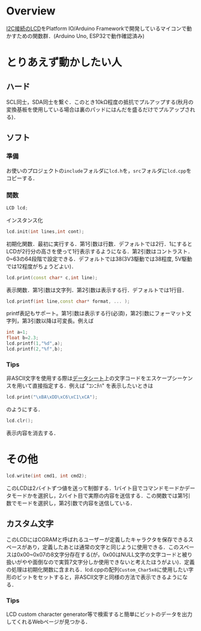 # Overview
[I2C接続のLCD](https://akizukidenshi.com/catalog/g/gK-08896/)をPlatform IO/Arduino Frameworkで開発しているマイコンで動かすための関数群．(Arduino Uno, ESP32で動作確認済み)

# とりあえず動かしたい人
## ハード
SCL同士，SDA同士を繋ぐ．このとき10kΩ程度の抵抗でプルアップする(秋月の変換基板を使用している場合は裏のパッドにはんだを盛るだけでプルアップされる)．

## ソフト
### 準備
お使いのプロジェクトの`include`フォルダに`lcd.h`を，`src`フォルダに`lcd.cpp`をコピーする．
### 関数
```c++
LCD lcd;
```
インスタンス化
```c++
lcd.init(int lines,int cont);
```
初期化関数．最初に実行する．第1引数は行数．デフォルトでは2行．1にするとLCDが2行分の高さを使って1行表示するようになる．第2引数はコントラスト．0~63の64段階で設定できる．デフォルトでは38(3V3駆動では38程度, 5V駆動では12程度がちょうどよい)．
```c++
lcd.print(const char* c,int line);
```
表示関数．第1引数は文字列．第2引数は表示する行．デフォルトでは1行目．  
```c++
lcd.printf(int line,const char* format, ... );
```
printf表記もサポート。第1引数は表示する行(必須)，第2引数にフォーマット文字列，第3引数以降は可変長。例えば
```c++
int a=1;
float b=2.3;
lcd.printf(1,"%d",a);
lcd.printf(2,"%f",b);
```

### Tips  
非ASCII文字を使用する際は[データシート](https://akizukidenshi.com/download/ds/xiamen/AQM1602_rev2.pdf)上の文字コードをエスケープシーケンスを用いて直接指定する．例えば "ｺﾝﾆﾁﾊ" を表示したいときは
```c++
lcd.print("\xBA\xDD\xC6\xC1\xCA");
```
のようにする．

```c++
lcd.clr();
```
表示内容を消去する．

# その他
```c++
lcd.write(int cmd1, int cmd2);
```
このLCDは2バイトずつ値を送って制御する．1バイト目でコマンドモードかデータモードかを選択し，2バイト目で実際の内容を送信する．この関数では第1引数でモードを選択し，第2引数で内容を送信している．

## カスタム文字
このLCDにはCGRAMと呼ばれるユーザーが定義したキャラクタを保存できるスペースがあり，定義したあとは通常の文字と同じように使用できる．このスペースは0x00~0x07の8文字分存在する(が，0x00はNULL文字の文字コードと被り扱いがやや面倒なので実質7文字分しか使用できないと考えたほうがよい)．定義の処理は初期化関数に含まれる．lcd.cppの配列``Custom_Char5x8``に使用したい字形のビットをセットすると，非ASCII文字と同様の方法で表示できるようになる．  

### Tips
LCD custom character generator等で検索すると簡単にビットのデータを出力してくれるWebページが見つかる．
